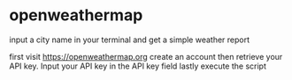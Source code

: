 # openweathermap
input a city name in your terminal and get a simple weather report

first visit https://openweathermap.org
create an account then retrieve your API key.
Input your API key in the API key field 
lastly execute the script
